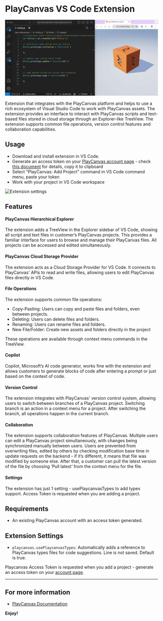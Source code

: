 # PlayCanvas VS Code Extension

![Copilot with PlayCanvas extension](/images/vscode-extension.webp)

Extension that integrates with the PlayCanvas platform and helps to use a rich ecosystem of Visual Studio Code to work with PlayCanvas assets. The extension provides an interface to interact with PlayCanvas scripts and text-based files stored in cloud storage through an Explorer-like TreeView. The extension supports common file operations, version control features and collaboration capabilities.

## Usage

* Download and install extension in VS Code.
* Generate an access token on your [PlayCanvas account page](https://playcanvas.com/account) - check [this document](https://developer.playcanvas.com/en/user-manual/api/#authorization) for details, copy it to clipboard
* Select "PlayCanvas: Add Project" command in VS Code command menu, paste your token
* Work with your project in VS Code workspace

![Extension settings](/images/settings.jpg)

## Features

#### PlayCanvas Hierarchical Explorer

The extension adds a TreeView in the Explorer sidebar of VS Code, showing all script and text files in customer’s PlayCanvas projects. This provides a familiar interface for users to browse and manage their PlayCanvas files. All projects can be accessed and edited simultaneously.

#### PlayCanvas Cloud Storage Provider

The extension acts as a Cloud Storage Provider for VS Code. It connects to PlayCanvas' APIs to read and write files, allowing users to edit PlayCanvas files directly in VS Code.

#### File Operations

The extension supports common file operations:

* Copy-Pasting: Users can copy and paste files and folders, even between projects.
* Deleting: Users can delete files and folders.
* Renaming: Users can rename files and folders.
* New File/Folder: Create new assets and folders directly in the project

These operations are available through context menu commands in the TreeView.

#### Copilot

Copilot, Microsoft’s AI code generator, works fine with the extension and allows customers to generate blocks of code after entering a prompt or just based on the context of code. 

#### Version Control

The extension integrates with PlayCanvas' version control system, allowing users to switch between branches of a PlayCanvas project. Switching branch is an action in a context menu for a project. After switching the branch, all operations happen in the current branch. 

#### Collaboration

The extension supports collaboration features of PlayCanvas. Multiple users can edit a PlayCanvas project simultaneously, with changes being synchronized manually between users. Users are prevented from overwriting files, edited by others by checking modification base time in update requests on the backend - if it’s different, it means that file was modified by someone else. After that, a customer can pull the latest version of the file by choosing ‘Pull latest’ from the context menu for the file. 

#### Settings

The extension has just 1 setting - usePlaycanvasTypes to add types support. Access Token is requested when you are adding a project.

## Requirements

* An existing PlayCanvas account with an access token generated.

## Extension Settings

* `playcanvas.usePlaycanvasTypes`: Automatically adds a reference to PlayCanvas types files for code suggestions. Line is not saved. Default is true.

Playcanvas Access Token is requested when you add a project - generate an access token on your [account page](https://playcanvas.com/account).

---

## For more information

* [PlayCanvas Documentation](https://developer.playcanvas.com/)

**Enjoy!**
